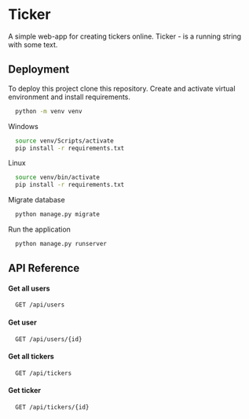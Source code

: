 
# Ticker

A simple web-app for creating tickers online.
Ticker - is a running string with some text.




## Deployment

To deploy this project clone this repository. Create and activate virtual environment and install requirements.

```bash
  python -m venv venv
```
Windows
```bash
  source venv/Scripts/activate
  pip install -r requirements.txt
```
Linux
```bash
  source venv/bin/activate
  pip install -r requirements.txt
```

Migrate database
```bash
  python manage.py migrate
```
Run the application
```bash
  python manage.py runserver
```


## API Reference

#### Get all users

```http
  GET /api/users
```

#### Get user

```http
  GET /api/users/{id}
```

#### Get all tickers

```http
  GET /api/tickers
```

#### Get ticker

```http
  GET /api/tickers/{id}
```

